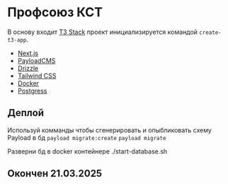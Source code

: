 # Профсоюз КСТ

В основу входит [T3 Stack](https://create.t3.gg/) проект инициализируется командой `create-t3-app`.

- [Next.js](https://nextjs.org)
- [PayloadCMS](https://payloadcms.com)
- [Drizzle](https://orm.drizzle.team)
- [Tailwind CSS](https://tailwindcss.com)
- [Docker](https://www.docker.com)
- [Postgress](https://www.postgresql.org)

## Деплой

Используй комманды чтобы сгенерировать и опыбликовать схему Payload в бд
`payload migrate:create`
`payload migrate`

Разверни бд в docker контейнере
./start-database.sh

## Окончен 21.03.2025
